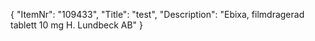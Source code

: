 {
  "ItemNr": "109433",
  "Title": "test",
  "Description": "Ebixa, filmdragerad tablett 10 mg H. Lundbeck AB"
}